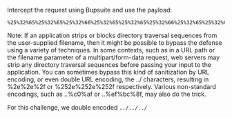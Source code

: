 Intercept the request using Bupsuite and use the payload:
```
%25%32%65%25%32%65%25%32%66%25%32%65%25%32%65%25%32%66%25%32%65%25%32%65%25%32%66etc/passwd
```

Note: If an application strips or blocks directory traversal sequences from the user-supplied filename, then it might be possible to bypass the defense using a variety of techniques.
In some contexts, such as in a URL path or the filename parameter of a multipart/form-data request, web servers may strip any directory traversal sequences before passing your input to the application. You can sometimes bypass this kind of sanitization by URL encoding, or even double URL encoding, the ../ characters, resulting in %2e%2e%2f or %252e%252e%252f respectively. Various non-standard encodings, such as ..%c0%af or ..%ef%bc%8f, may also do the trick.

For this challenge, we double encoded `../../../`

